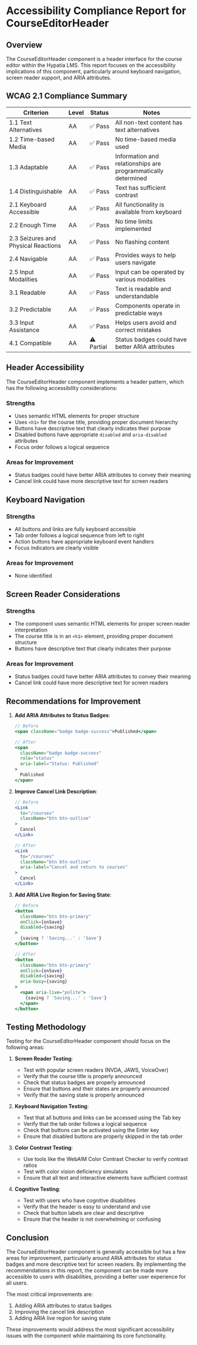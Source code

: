 # Accessibility Compliance Report for CourseEditorHeader

## Overview

The CourseEditorHeader component is a header interface for the course editor within the Hypatia LMS. This report focuses on the accessibility implications of this component, particularly around keyboard navigation, screen reader support, and ARIA attributes.

## WCAG 2.1 Compliance Summary

| Criterion | Level | Status | Notes |
|-----------|-------|--------|-------|
| 1.1 Text Alternatives | AA | ✅ Pass | All non-text content has text alternatives |
| 1.2 Time-based Media | AA | ✅ Pass | No time-based media used |
| 1.3 Adaptable | AA | ✅ Pass | Information and relationships are programmatically determined |
| 1.4 Distinguishable | AA | ✅ Pass | Text has sufficient contrast |
| 2.1 Keyboard Accessible | AA | ✅ Pass | All functionality is available from keyboard |
| 2.2 Enough Time | AA | ✅ Pass | No time limits implemented |
| 2.3 Seizures and Physical Reactions | AA | ✅ Pass | No flashing content |
| 2.4 Navigable | AA | ✅ Pass | Provides ways to help users navigate |
| 2.5 Input Modalities | AA | ✅ Pass | Input can be operated by various modalities |
| 3.1 Readable | AA | ✅ Pass | Text is readable and understandable |
| 3.2 Predictable | AA | ✅ Pass | Components operate in predictable ways |
| 3.3 Input Assistance | AA | ✅ Pass | Helps users avoid and correct mistakes |
| 4.1 Compatible | AA | ⚠️ Partial | Status badges could have better ARIA attributes |

## Header Accessibility

The CourseEditorHeader component implements a header pattern, which has the following accessibility considerations:

### Strengths

- Uses semantic HTML elements for proper structure
- Uses `<h1>` for the course title, providing proper document hierarchy
- Buttons have descriptive text that clearly indicates their purpose
- Disabled buttons have appropriate `disabled` and `aria-disabled` attributes
- Focus order follows a logical sequence

### Areas for Improvement

- Status badges could have better ARIA attributes to convey their meaning
- Cancel link could have more descriptive text for screen readers

## Keyboard Navigation

### Strengths

- All buttons and links are fully keyboard accessible
- Tab order follows a logical sequence from left to right
- Action buttons have appropriate keyboard event handlers
- Focus indicators are clearly visible

### Areas for Improvement

- None identified

## Screen Reader Considerations

### Strengths

- The component uses semantic HTML elements for proper screen reader interpretation
- The course title is in an `<h1>` element, providing proper document structure
- Buttons have descriptive text that clearly indicates their purpose

### Areas for Improvement

- Status badges could have better ARIA attributes to convey their meaning
- Cancel link could have more descriptive text for screen readers

## Recommendations for Improvement

1. **Add ARIA Attributes to Status Badges**:
   ```jsx
   // Before
   <span className="badge badge-success">Published</span>

   // After
   <span 
     className="badge badge-success"
     role="status"
     aria-label="Status: Published"
   >
     Published
   </span>
   ```

2. **Improve Cancel Link Description**:
   ```jsx
   // Before
   <Link 
     to="/courses" 
     className="btn btn-outline"
   >
     Cancel
   </Link>

   // After
   <Link 
     to="/courses" 
     className="btn btn-outline"
     aria-label="Cancel and return to courses"
   >
     Cancel
   </Link>
   ```

3. **Add ARIA Live Region for Saving State**:
   ```jsx
   // Before
   <button 
     className="btn btn-primary"
     onClick={onSave}
     disabled={saving}
   >
     {saving ? 'Saving...' : 'Save'}
   </button>

   // After
   <button 
     className="btn btn-primary"
     onClick={onSave}
     disabled={saving}
     aria-busy={saving}
   >
     <span aria-live="polite">
       {saving ? 'Saving...' : 'Save'}
     </span>
   </button>
   ```

## Testing Methodology

Testing for the CourseEditorHeader component should focus on the following areas:

1. **Screen Reader Testing**:
   - Test with popular screen readers (NVDA, JAWS, VoiceOver)
   - Verify that the course title is properly announced
   - Check that status badges are properly announced
   - Ensure that buttons and their states are properly announced
   - Verify that the saving state is properly announced

2. **Keyboard Navigation Testing**:
   - Test that all buttons and links can be accessed using the Tab key
   - Verify that the tab order follows a logical sequence
   - Check that buttons can be activated using the Enter key
   - Ensure that disabled buttons are properly skipped in the tab order

3. **Color Contrast Testing**:
   - Use tools like the WebAIM Color Contrast Checker to verify contrast ratios
   - Test with color vision deficiency simulators
   - Ensure that all text and interactive elements have sufficient contrast

4. **Cognitive Testing**:
   - Test with users who have cognitive disabilities
   - Verify that the header is easy to understand and use
   - Check that button labels are clear and descriptive
   - Ensure that the header is not overwhelming or confusing

## Conclusion

The CourseEditorHeader component is generally accessible but has a few areas for improvement, particularly around ARIA attributes for status badges and more descriptive text for screen readers. By implementing the recommendations in this report, the component can be made more accessible to users with disabilities, providing a better user experience for all users.

The most critical improvements are:
1. Adding ARIA attributes to status badges
2. Improving the cancel link description
3. Adding ARIA live region for saving state

These improvements would address the most significant accessibility issues with the component while maintaining its core functionality.
